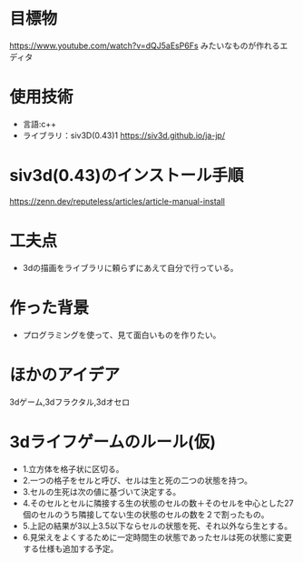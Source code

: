 # 目標物
https://www.youtube.com/watch?v=dQJ5aEsP6Fs
みたいなものが作れるエディタ

# 使用技術
- 言語:c++
- ライブラリ：siv3D(0.43)1
https://siv3d.github.io/ja-jp/

# siv3d(0.43)のインストール手順
https://zenn.dev/reputeless/articles/article-manual-install

# 工夫点
- 3dの描画をライブラリに頼らずにあえて自分で行っている。

# 作った背景
- プログラミングを使って、見て面白いものを作りたい。

# ほかのアイデア
3dゲーム,3dフラクタル,3dオセロ

# 3dライフゲームのルール(仮)
- 1.立方体を格子状に区切る。
- 2.一つの格子をセルと呼び、セルは生と死の二つの状態を持つ。
- 3.セルの生死は次の値に基づいて決定する。
- 4.そのセルとセルに隣接する生の状態のセルの数＋そのセルを中心とした27個のセルのうち隣接してない生の状態のセルの数を２で割ったもの。
- 5.上記の結果が3以上3.5以下ならセルの状態を死、それ以外なら生とする。
- 6.見栄えをよくするために一定時間生の状態であったセルは死の状態に変更する仕様も追加する予定。


